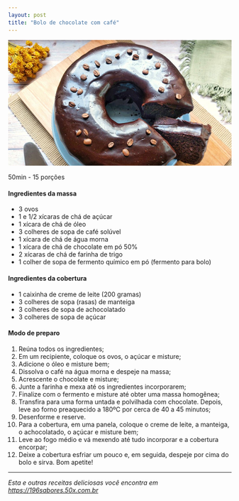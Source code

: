 ```yaml
---
layout: post
title: "Bolo de chocolate com café"
---
```


![](/assets/img/bolo-de-chocolate-com-cafe.jpeg)

50min - 15 porções

#### Ingredientes da massa

-   3 ovos
-   1 e 1/2 xícaras de chá de açúcar
-   1 xícara de chá de óleo
-   3 colheres de sopa de café solúvel
-   1 xícara de chá de água morna
-   1 xícara de chá de chocolate em pó 50%
-   2 xícaras de chá de farinha de trigo
-   1 colher de sopa de fermento químico em pó (fermento para bolo)

#### Ingredientes da cobertura

-   1 caixinha de creme de leite (200 gramas)
-   3 colheres de sopa (rasas) de manteiga
-   3 colheres de sopa de achocolatado
-   3 colheres de sopa de açúcar

#### Modo de preparo

1.  Reúna todos os ingredientes;
2.  Em um recipiente, coloque os ovos, o açúcar e misture;
3.  Adicione o óleo e misture bem;
4.  Dissolva o café na água morna e despeje na massa;
5.  Acrescente o chocolate e misture;
6.  Junte a farinha e mexa até os ingredientes incorporarem;
7.  Finalize com o fermento e misture até obter uma massa homogênea;
8.  Transfira para uma forma untada e polvilhada com chocolate. Depois, leve ao forno preaquecido a 180ºC por cerca de 40 a 45 minutos;
9.  Desenforme e reserve.
10.  Para a cobertura, em uma panela, coloque o creme de leite, a manteiga, o achocolatado, o açúcar e misture bem;
11.  Leve ao fogo médio e vá mexendo até tudo incorporar e a cobertura encorpar;
12.  Deixe a cobertura esfriar um pouco e, em seguida, despeje por cima do bolo e sirva. Bom apetite!

----------

_Esta e outras receitas deliciosas você encontra em https://196sabores.50x.com.br_
